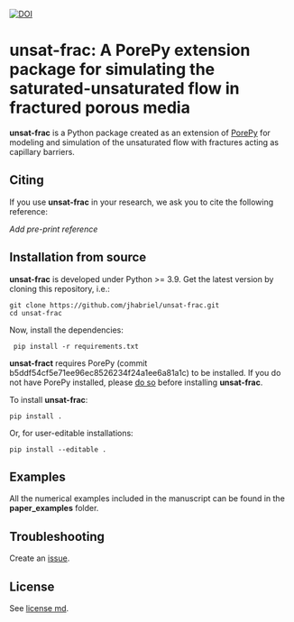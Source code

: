 [![DOI](https://zenodo.org/badge/333197352.svg)](https://zenodo.org/badge/latestdoi/333197352)

# unsat-frac: A PorePy extension package for simulating the saturated-unsaturated flow in fractured porous media

**unsat-frac** is a Python package created as an extension of [PorePy](https://github.com/pmgbergen/porepy) for modeling and simulation of the unsaturated 
flow with fractures acting as capillary barriers.

## Citing

If you use **unsat-frac** in your research, we ask you to cite the following reference:

*Add pre-print reference*

## Installation from source

**unsat-frac** is developed under Python >= 3.9. Get the latest version by cloning this repository, i.e.:

    git clone https://github.com/jhabriel/unsat-frac.git
    cd unsat-frac

Now, install the dependencies:

     pip install -r requirements.txt

**unsat-fract** requires PorePy (commit b5ddf54cf5e71ee96ec8526234f24a1ee6a81a1c)
to be installed. If you do not have PorePy installed, please 
[do so](https://github.com/pmgbergen/porepy/blob/develop/Install.md) before installing **unsat-frac**.

To install **unsat-frac**:

    pip install .

Or, for user-editable installations:

    pip install --editable .

## Examples

All the numerical examples included in the manuscript can be found in the **paper_examples** folder.

## Troubleshooting
Create an [issue](https://github.com/jhabriel/unsat-frac).

## License
See [license md](./LICENSE.md).
